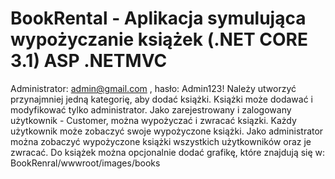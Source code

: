 # BookRental - Aplikacja symulująca wypożyczanie książek (.NET CORE 3.1) ASP .NETMVC
Administrator: admin@gmail.com , hasło: Admin123!
Należy utworzyć przynajmniej jedną kategorię, aby dodać książki. Książki może dodawać i modyfikować tylko administrator. Jako zarejestrowany i zalogowany użytkownik - Customer, można wypożyczać i zwracać ksiązki. Każdy użytkownik może zobaczyć swoje wypożyczone książki. Jako administrator można zobaczyć wypożyczone książki wszystkich użytkowników oraz je zwracać. Do książek można opcjonalnie dodać grafikę, które znajdują się w: BookRenral/wwwroot/images/books
